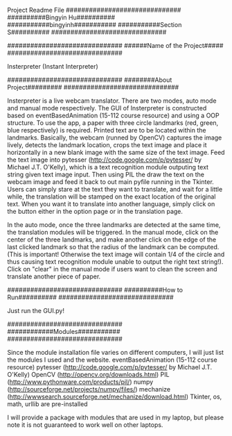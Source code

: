 Project Readme File
##############################
##########Bingyin Hu##########
###########bingyinh###########
###########Section S##########
##############################

##############################
######Name of the Project#####
##############################

Insterpreter (Instant Interpreter)

##############################
########About Project#########
##############################

Insterpreter is a live webcam translator. There are two modes, auto mode and manual mode respectively. The GUI of Insterpreter is constructed based on eventBasedAnimation (15-112 course resource) and using a OOP structure. To use the app, a paper with three circle landmarks (red, green, blue respectively) is required. Printed text are to be located within the landmarks. Basically, the webcam (runned by OpenCV) captures the image lively, detects the landmark location, crops the text image and place it horizontally in a new blank image with the same size of the text image. Feed the text image into pytesser (http://code.google.com/p/pytesser/ by Michael J.T. O'Kelly), which is a text recognition module outputing text string given text image input. Then using PIL the draw the text on the webcam image and feed it back to out main pyfile running in the Tkinter. Users can simply stare at the text they want to translate, and wait for a little while, the translation will be stamped on the exact location of the original text. When you want it to translate into another language, simply click on the button either in the option page or in the translation page.

In the auto mode, once the three landmarks are detected at the same time, the translation modules will be triggered.
In the manual mode, click on the center of the three landmarks, and make another click on the edge of the last clicked landmark so that the radius of the landmark can be computed. (This is important! Otherwise the text image will contain 1/4 of the circle and thus causing text recognition module unable to output the right text string!). Click on "clear" in the manual mode if users want to clean the screen and translate another piece of paper.

##############################
##########How to Run##########
##############################

Just run the GUI.py!

##############################
############Modules###########
##############################

Since the module installation file varies on different computers, I will just list the modules I used and the website.
eventBasedAnimation (15-112 course resource)
pytesser (http://code.google.com/p/pytesser/ by Michael J.T. O'Kelly)
OpenCV (http://opencv.org/downloads.html)
PIL (http://www.pythonware.com/products/pil/)
numpy (http://sourceforge.net/projects/numpy/files/)
mechanize (http://wwwsearch.sourceforge.net/mechanize/download.html)
Tkinter, os, math, urllib are pre-installed

I will provide a package with modules that are used in my laptop, but please note it is not guaranteed to work well on other laptops.